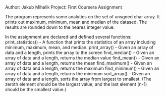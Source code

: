 Author: Jakub Mihalik
Project: First Coursera Assignment

The program represents some analytics on the set of unsgned char array.
It prints out maximum, minimum, mean and median of the datased. The results are rounded down to the neares integer value.

In the assignment are declared and defined several functions:
print_statistics() - A function that prints the statistics of an array including minimum, maximum, mean, and median.
print_array() -  Given an array of data and a length, prints the array to the screen
find_median() - Given an array of data and a length, returns the median value
find_mean() -  Given an array of data and a length, returns the mean
find_maximum() -  Given an array of data and a length, returns the maximum
find_minimum() -  Given an array of data and a length, returns the minimum
sort_array() - Given an array of data and a length, sorts the array from largest to smallest.  (The zeroth element should be the largest value, and the last element (n-1) should be the smallest value.)
